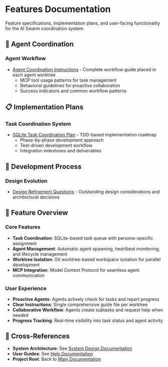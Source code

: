 # Features Documentation

Feature specifications, implementation plans, and user-facing functionality for the AI Swarm coordination system.

## 🤖 Agent Coordination

### Agent Workflow
- [Agent Coordination Instructions](agent-coordination-prompt.md) - Complete workflow guide placed in each agent worktree
  - MCP tool usage patterns for task management
  - Behavioral guidelines for proactive collaboration
  - Success indicators and common workflow patterns

## 📋 Implementation Plans

### Task Coordination System
- [SQLite Task Coordination Plan](sqlite-task-coordination-plan.md) - TDD-based implementation roadmap
  - Phase-by-phase development approach
  - Test-driven development workflow
  - Integration milestones and deliverables

## 🔧 Development Process

### Design Evolution
- [Design Refinement Questions](design-refinement-questions.md) - Outstanding design considerations and architectural decisions

## 🎯 Feature Overview

### Core Features
- **Task Coordination**: SQLite-based task queue with persona-specific assignment
- **Agent Management**: Automatic agent spawning, heartbeat monitoring, and lifecycle management
- **Worktree Isolation**: Git worktree-based workspace isolation for parallel development
- **MCP Integration**: Model Context Protocol for seamless agent communication

### User Experience
- **Proactive Agents**: Agents actively check for tasks and report progress
- **Clear Instructions**: Single comprehensive guide file per worktree
- **Collaborative Workflow**: Agents create subtasks and request help when needed
- **Progress Tracking**: Real-time visibility into task status and agent activity

## 🔗 Cross-References

- **System Architecture**: See [System Design Documentation](../system-design/)
- **User Guides**: See [Help Documentation](../help/)
- **Project Root**: Back to [Main Documentation](../README.md)